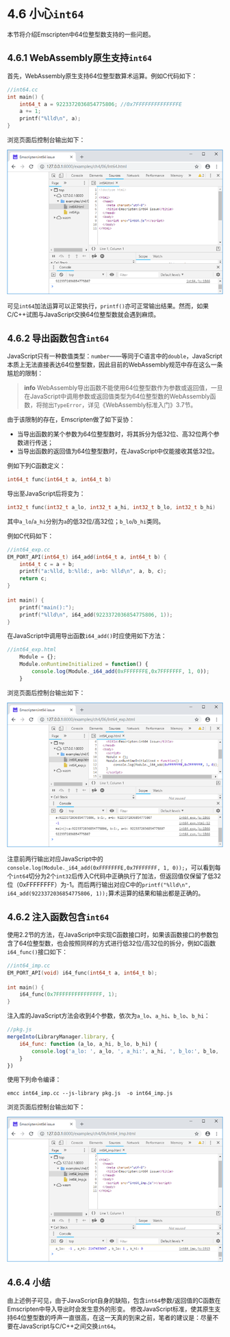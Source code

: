 # 4.6 小心`int64`

本节将介绍Emscripten中64位整型数支持的一些问题。

## 4.6.1 WebAssembly原生支持`int64`

首先，WebAssembly原生支持64位整型数算术运算。例如C代码如下：

```c
//int64.cc
int main() {
	int64_t a = 9223372036854775806; //0x7FFFFFFFFFFFFFFE
	a += 1;
	printf("%lld\n", a);
}
```

浏览页面后控制台输出如下：

![](images/06-int64-log1.png)

可见`int64`加法运算可以正常执行，`printf()`亦可正常输出结果。然而，如果C/C++试图与JavaScript交换64位整型数就会遇到麻烦。

## 4.6.2 导出函数包含`int64`

JavaScript只有一种数值类型：`number`——等同于C语言中的`double`，JavaScript本质上无法直接表达64位整型数，因此目前的WebAssembly规范中存在这么一条尴尬的限制：

> **info** WebAssembly导出函数不能使用64位整型数作为参数或返回值，一旦在JavaScript中调用参数或返回值类型为64位整型数的WebAssembly函数，将抛出`TypeError`，详见《WebAssembly标准入门》3.7节。

由于该限制的存在，Emscripten做了如下妥协：

- 当导出函数的某个参数为64位整型数时，将其拆分为低32位、高32位两个参数进行传送；
- 当导出函数的返回值为64位整型数时，在JavaScript中仅能接收其低32位。

例如下列C函数定义：

```c
int64_t func(int64_t a, int64_t b)
```

导出至JavaScript后将变为：

```c
int32_t func(int32_t a_lo, int32_t a_hi, int32_t b_lo, int32_t b_hi)
```

其中`a_lo`/`a_hi`分别为`a`的低32位/高32位；`b_lo`/`b_hi`类同。

例如C代码如下：

```c
//int64_exp.cc
EM_PORT_API(int64_t) i64_add(int64_t a, int64_t b) {
	int64_t c = a + b;
	printf("a:%lld, b:%lld:, a+b: %lld\n", a, b, c);
	return c;
}

int main() {
	printf("main():");
	printf("%lld\n", i64_add(9223372036854775806, 1));
}
```

在JavaScript中调用导出函数`i64_add()`时应使用如下方法：

```js
//int64_exp.html
	Module = {};
	Module.onRuntimeInitialized = function() {
		console.log(Module._i64_add(0xFFFFFFFE,0x7FFFFFFF, 1, 0));
	}
```

浏览页面后控制台输出如下：

![](images/06-int64-log2.png)

注意前两行输出对应JavaScript中的`console.log(Module._i64_add(0xFFFFFFFE,0x7FFFFFFF, 1, 0));`，可以看到每个`int64`切分为2个`int32`后传入C代码中正确执行了加法，但返回值仅保留了低32位（0xFFFFFFFF）为-1。而后两行输出对应C中的`printf("%lld\n", i64_add(9223372036854775806, 1));`算术运算的结果和输出都是正确的。

## 4.6.2 注入函数包含`int64`

使用2.2节的方法，在JavaScript中实现C函数接口时，如果该函数接口的参数包含了64位整型数，也会按照同样的方式进行低32位/高32位的拆分，例如C函数`i64_func()`接口如下：

```c
//int64_imp.cc
EM_PORT_API(void) i64_func(int64_t a, int64_t b);

int main() {
	i64_func(0x7FFFFFFFFFFFFFFF, 1);
}
```

注入库的JavaScript方法会收到4个参数，依次为`a_lo`、`a_hi`、`b_lo`、`b_hi`：

```js
//pkg.js
mergeInto(LibraryManager.library, {
	i64_func: function (a_lo, a_hi, b_lo, b_hi) {
		console.log('a_lo: ', a_lo, ', a_hi:', a_hi, ', b_lo:', b_lo, ', b_hi:', b_hi);
	}
})
```

使用下列命令编译：

```
emcc int64_imp.cc --js-library pkg.js  -o int64_imp.js
```

浏览页面后控制台输出如下：

![](images/06-int64-log3.png)

## 4.6.4 小结

由上述例子可见，由于JavaScript自身的缺陷，包含`int64`参数/返回值的C函数在Emscripten中导入导出时会发生意外的形变。 修改JavaScript标准，使其原生支持64位整型数的呼声一直很高，在这一天真的到来之前，笔者的建议是：尽量不要在JavaScript与C/C++之间交换`int64`。
